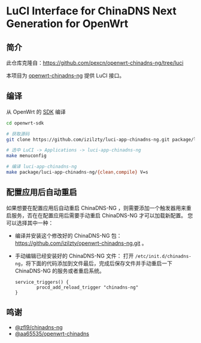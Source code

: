 # LuCI Interface for ChinaDNS Next Generation for OpenWrt

## 简介

此仓库克隆自：https://github.com/pexcn/openwrt-chinadns-ng/tree/luci

本项目为 [openwrt-chinadns-ng](https://github.com/pexcn/openwrt-chinadns-ng) 提供 LuCI 接口。

## 编译

从 OpenWrt 的 [SDK](https://openwrt.org/docs/guide-developer/obtain.firmware.sdk) 编译
```bash
cd openwrt-sdk

# 获取源码
git clone https://github.com/izilzty/luci-app-chinadns-ng.git package/luci-app-chinadns-ng

# 选中 LuCI -> Applications -> luci-app-chinadns-ng
make menuconfig

# 编译 luci-app-chinadns-ng
make package/luci-app-chinadns-ng/{clean,compile} V=s
```

## 配置应用后自动重启

如果想要在配置应用后自动重启 ChinaDNS-NG ，则需要添加一个触发器用来重启服务，否在在配置应用后需要手动重启 ChinaDNS-NG 才可以加载新配置。
您可以选择其中一种：

- 编译并安装这个修改好的 ChinaDNS-NG 包： https://github.com/izilzty/openwrt-chinadns-ng.git 。
- 手动编辑已经安装好的 ChinaDNS-NG 文件：
打开 `/etc/init.d/chinadns-ng`，将下面的代码添加到文件最后，完成后保存文件并手动重启一下 ChinaDNS-NG 的服务或者重启系统。

  ```
  service_triggers() {
          procd_add_reload_trigger "chinadns-ng"
  }
  ```

## 鸣谢

- [@zfl9/chinadns-ng](https://github.com/zfl9/chinadns-ng)
- [@aa65535/openwrt-chinadns](https://github.com/aa65535/openwrt-chinadns)

